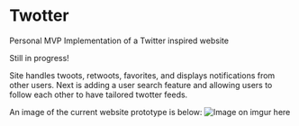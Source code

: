 # Twotter
Personal MVP Implementation of a Twitter inspired website

Still in progress!

Site handles twoots, retwoots, favorites, and displays notifications from other users. Next is adding a user search feature and allowing users to follow each other to have tailored twotter feeds.

An image of the current website prototype is below:
![Image on imgur here](http://i.imgur.com/IYLFBZB.jpg)

